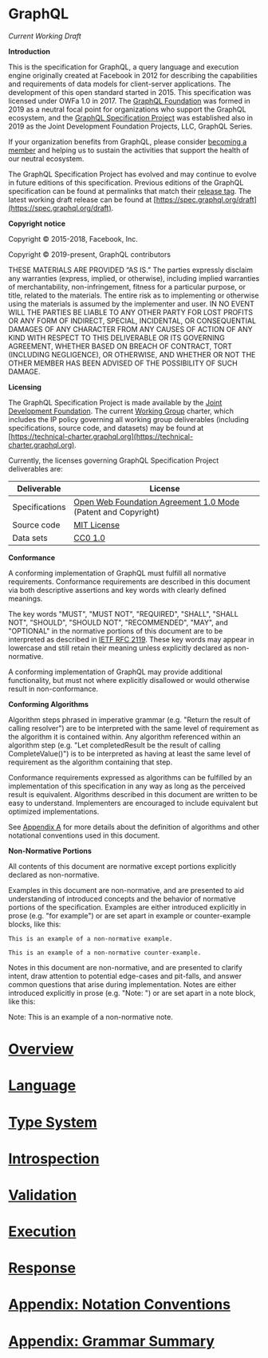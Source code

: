 # GraphQL

_Current Working Draft_

**Introduction**

This is the specification for GraphQL, a query language and execution engine
originally created at Facebook in 2012 for describing the capabilities and
requirements of data models for client-server applications. The development of
this open standard started in 2015. This specification was licensed under OWFa
1.0 in 2017. The [GraphQL Foundation](https://graphql.org/foundation/) was
formed in 2019 as a neutral focal point for organizations who support the
GraphQL ecosystem, and the
[GraphQL Specification Project](https://graphql.org/community/) was established
also in 2019 as the Joint Development Foundation Projects, LLC, GraphQL Series.

If your organization benefits from GraphQL, please consider
[becoming a member](https://graphql.org/foundation/join/#graphql-foundation) and
helping us to sustain the activities that support the health of our neutral
ecosystem.

The GraphQL Specification Project has evolved and may continue to evolve in
future editions of this specification. Previous editions of the GraphQL
specification can be found at permalinks that match their
[release tag](https://github.com/graphql/graphql-spec/releases). The latest
working draft release can be found at
[https://spec.graphql.org/draft](https://spec.graphql.org/draft).

**Copyright notice**

Copyright © 2015-2018, Facebook, Inc.

Copyright © 2019-present, GraphQL contributors

THESE MATERIALS ARE PROVIDED “AS IS.” The parties expressly disclaim any
warranties (express, implied, or otherwise), including implied warranties of
merchantability, non-infringement, fitness for a particular purpose, or title,
related to the materials. The entire risk as to implementing or otherwise using
the materials is assumed by the implementer and user. IN NO EVENT WILL THE
PARTIES BE LIABLE TO ANY OTHER PARTY FOR LOST PROFITS OR ANY FORM OF INDIRECT,
SPECIAL, INCIDENTAL, OR CONSEQUENTIAL DAMAGES OF ANY CHARACTER FROM ANY CAUSES
OF ACTION OF ANY KIND WITH RESPECT TO THIS DELIVERABLE OR ITS GOVERNING
AGREEMENT, WHETHER BASED ON BREACH OF CONTRACT, TORT (INCLUDING NEGLIGENCE), OR
OTHERWISE, AND WHETHER OR NOT THE OTHER MEMBER HAS BEEN ADVISED OF THE
POSSIBILITY OF SUCH DAMAGE.

**Licensing**

The GraphQL Specification Project is made available by the
[Joint Development Foundation](https://www.jointdevelopment.org/). The current
[Working Group](https://github.com/graphql/graphql-wg) charter, which includes
the IP policy governing all working group deliverables (including
specifications, source code, and datasets) may be found at
[https://technical-charter.graphql.org](https://technical-charter.graphql.org).

Currently, the licenses governing GraphQL Specification Project deliverables
are:

| Deliverable    | License                                                                                                                                 |
| -------------- | --------------------------------------------------------------------------------------------------------------------------------------- |
| Specifications | [Open Web Foundation Agreement 1.0 Mode](http://www.openwebfoundation.org/legal/the-owf-1-0-agreements/owfa-1-0) (Patent and Copyright) |
| Source code    | [MIT License](https://opensource.org/licenses/MIT)                                                                                      |
| Data sets      | [CC0 1.0](https://creativecommons.org/publicdomain/zero/1.0/)                                                                           |

**Conformance**

A conforming implementation of GraphQL must fulfill all normative requirements.
Conformance requirements are described in this document via both descriptive
assertions and key words with clearly defined meanings.

The key words "MUST", "MUST NOT", "REQUIRED", "SHALL", "SHALL NOT", "SHOULD",
"SHOULD NOT", "RECOMMENDED", "MAY", and "OPTIONAL" in the normative portions of
this document are to be interpreted as described in
[IETF RFC 2119](https://tools.ietf.org/html/rfc2119). These key words may appear
in lowercase and still retain their meaning unless explicitly declared as
non-normative.

A conforming implementation of GraphQL may provide additional functionality, but
must not where explicitly disallowed or would otherwise result in
non-conformance.

**Conforming Algorithms**

Algorithm steps phrased in imperative grammar (e.g. "Return the result of
calling resolver") are to be interpreted with the same level of requirement as
the algorithm it is contained within. Any algorithm referenced within an
algorithm step (e.g. "Let completedResult be the result of calling
CompleteValue()") is to be interpreted as having at least the same level of
requirement as the algorithm containing that step.

Conformance requirements expressed as algorithms can be fulfilled by an
implementation of this specification in any way as long as the perceived result
is equivalent. Algorithms described in this document are written to be easy to
understand. Implementers are encouraged to include equivalent but optimized
implementations.

See [Appendix A](#sec-Appendix-Notation-Conventions) for more details about the
definition of algorithms and other notational conventions used in this document.

**Non-Normative Portions**

All contents of this document are normative except portions explicitly declared
as non-normative.

Examples in this document are non-normative, and are presented to aid
understanding of introduced concepts and the behavior of normative portions of
the specification. Examples are either introduced explicitly in prose (e.g. "for
example") or are set apart in example or counter-example blocks, like this:

```example
This is an example of a non-normative example.
```

```counter-example
This is an example of a non-normative counter-example.
```

Notes in this document are non-normative, and are presented to clarify intent,
draw attention to potential edge-cases and pit-falls, and answer common
questions that arise during implementation. Notes are either introduced
explicitly in prose (e.g. "Note: ") or are set apart in a note block, like this:

Note: This is an example of a non-normative note.

# [Overview](Section%201%20--%20Overview.md)

# [Language](Section%202%20--%20Language.md)

# [Type System](Section%203%20--%20Type%20System.md)

# [Introspection](Section%204%20--%20Introspection.md)

# [Validation](Section%205%20--%20Validation.md)

# [Execution](Section%206%20--%20Execution.md)

# [Response](Section%207%20--%20Response.md)

# [Appendix: Notation Conventions](Appendix%20A%20--%20Notation%20Conventions.md)

# [Appendix: Grammar Summary](Appendix%20B%20--%20Grammar%20Summary.md)
